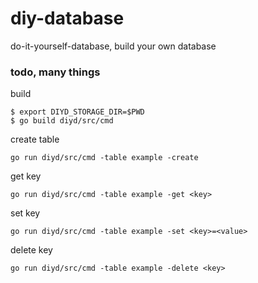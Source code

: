 # diy-database
do-it-yourself-database, build your own database

### <wip> todo, many things

build
```
$ export DIYD_STORAGE_DIR=$PWD
$ go build diyd/src/cmd
```

create table
```
go run diyd/src/cmd -table example -create
```

get key
```
go run diyd/src/cmd -table example -get <key>
```

set key
```
go run diyd/src/cmd -table example -set <key>=<value>
```

delete key
```
go run diyd/src/cmd -table example -delete <key>
```